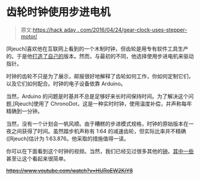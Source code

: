 # 齿轮时钟使用步进电机

> 原文:[https://hack aday . com/2016/04/24/gear-clock-uses-stepper-motor/](https://hackaday.com/2016/04/24/gear-clock-uses-stepper-motor/)

[Rjeuch]喜欢他在互联网上看到的一个木制时钟，但齿轮是用专有软件工具生产的。于是他[打造了自己的](http://www.instructables.com/id/Wood-Gear-Clock-With-Stepper-Motor-Drive/)版本。然而，与最初的不同，他选择使用步进电机来驱动指针。

时钟的齿轮不只是为了展示，邮报很好地解释了齿轮如何工作，你如何定制它们，以及它们如何配合。时钟的电子设备依靠 Arduino。

当然，Arduino 的问题是时基并不总是足够好来长时间保持时间。为了解决这个问题,[Rjeuch]使用了 ChronoDot，这是一种实时时钟，使用温度补偿，并声称每年精确到一分钟。

当然，没有一个计划会一帆风顺。由于糟糕的步进模式规格，时钟的原始版本在一夜之间获得了时间。虽然踏步机声称有 1:64 的减速齿轮，但实际比率并不精确([Rjeuch]估计为 1:63.876。他采取的措施值得一读。

你可以在下面看到这个时钟的视频。当然，我们已经见过很多其他的[钟](http://hackaday.com/2016/02/12/frickin-amazing-clock/)。[其中一些](http://hackaday.com/2016/01/11/3d-printed-tourbillon-clock/)甚至让这个看起来很简单。

~~https://www.youtube.com/watch?v=HURoEW2KiY8~~